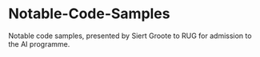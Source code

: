 # Notable-Code-Samples
Notable code samples, presented by Siert Groote to RUG for admission to the AI programme.
